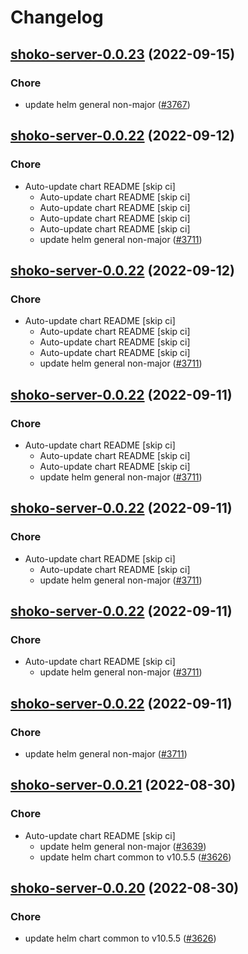 # Changelog



## [shoko-server-0.0.23](https://github.com/truecharts/charts/compare/shoko-server-0.0.22...shoko-server-0.0.23) (2022-09-15)

### Chore

- update helm general non-major ([#3767](https://github.com/truecharts/charts/issues/3767))




## [shoko-server-0.0.22](https://github.com/truecharts/charts/compare/shoko-server-0.0.21...shoko-server-0.0.22) (2022-09-12)

### Chore

- Auto-update chart README [skip ci]
  - Auto-update chart README [skip ci]
  - Auto-update chart README [skip ci]
  - Auto-update chart README [skip ci]
  - Auto-update chart README [skip ci]
  - update helm general non-major ([#3711](https://github.com/truecharts/charts/issues/3711))




## [shoko-server-0.0.22](https://github.com/truecharts/charts/compare/shoko-server-0.0.21...shoko-server-0.0.22) (2022-09-12)

### Chore

- Auto-update chart README [skip ci]
  - Auto-update chart README [skip ci]
  - Auto-update chart README [skip ci]
  - Auto-update chart README [skip ci]
  - update helm general non-major ([#3711](https://github.com/truecharts/charts/issues/3711))




## [shoko-server-0.0.22](https://github.com/truecharts/charts/compare/shoko-server-0.0.21...shoko-server-0.0.22) (2022-09-11)

### Chore

- Auto-update chart README [skip ci]
  - Auto-update chart README [skip ci]
  - Auto-update chart README [skip ci]
  - update helm general non-major ([#3711](https://github.com/truecharts/charts/issues/3711))




## [shoko-server-0.0.22](https://github.com/truecharts/charts/compare/shoko-server-0.0.21...shoko-server-0.0.22) (2022-09-11)

### Chore

- Auto-update chart README [skip ci]
  - Auto-update chart README [skip ci]
  - update helm general non-major ([#3711](https://github.com/truecharts/charts/issues/3711))




## [shoko-server-0.0.22](https://github.com/truecharts/charts/compare/shoko-server-0.0.21...shoko-server-0.0.22) (2022-09-11)

### Chore

- Auto-update chart README [skip ci]
  - update helm general non-major ([#3711](https://github.com/truecharts/charts/issues/3711))




## [shoko-server-0.0.22](https://github.com/truecharts/charts/compare/shoko-server-0.0.21...shoko-server-0.0.22) (2022-09-11)

### Chore

- update helm general non-major ([#3711](https://github.com/truecharts/charts/issues/3711))




## [shoko-server-0.0.21](https://github.com/truecharts/charts/compare/shoko-server-0.0.19...shoko-server-0.0.21) (2022-08-30)

### Chore

- Auto-update chart README [skip ci]
  - update helm general non-major ([#3639](https://github.com/truecharts/charts/issues/3639))
  - update helm chart common to v10.5.5 ([#3626](https://github.com/truecharts/charts/issues/3626))




## [shoko-server-0.0.20](https://github.com/truecharts/charts/compare/shoko-server-0.0.19...shoko-server-0.0.20) (2022-08-30)

### Chore

- update helm chart common to v10.5.5 ([#3626](https://github.com/truecharts/charts/issues/3626))

